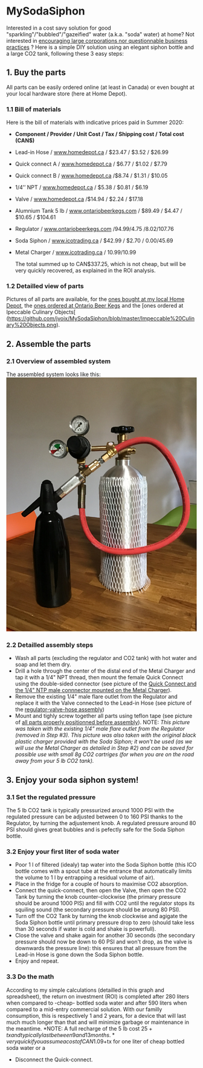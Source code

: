 # MySodaSiphon
Interested in a cost savy solution for good "sparkling"/"bubbled"/"gazeified" water (a.k.a. "soda" water) at home? Not interested in [encouraging large corporations nor questionnable business practices](https://www.huffingtonpost.ca/entry/pepsico-sodastream-israel_n_5b7c00d7e4b018b93e97aba2?ri18n=true) ? Here is a simple DIY solution using an elegant siphon bottle and a large CO2 tank, following these 3 easy steps:

## 1. Buy the parts
All parts can be easily ordered online (at least in Canada) or even bought at your local hardware store (here at Home Depot).
### 1.1 Bill of materials
Here is the bill of materials with indicative prices paid in Summer 2020:
- **Component	/ Provider	/ Unit Cost	/ Tax	/ Shipping	cost / Total cost (CAN$)**
- Lead-in Hose	/ www.homedepot.ca	/ $23.47	/ $3.52		/ $26.99
- Quick connect A /	www.homedepot.ca	/ $6.77	/ $1.02		/ $7.79
- Quick connect B	/ www.homedepot.ca	/$8.74	/ $1.31		/ $10.05
- 1/4’’ NPT	/ www.homedepot.ca	/ $5.38	/ $0.81	/ $6.19
- Valve	/ www.homedepot.ca	/$14.94	/ $2.24	/ $17.18					
- Alumnium Tank 5 lb	/ www.ontariobeerkegs.com	/ $89.49	/ $4.47	/ $10.65	/ $104.61
- Regulator	/ www.ontariobeerkegs.com	/$94.99	/$4.75	/$8.02	/$107.76
- Soda Siphon	/ www.icotrading.ca	/ $42.99	/ $2.70	/ $0.00	/$45.69
- Metal Charger	/ www.icotrading.ca	/ $10.99			/$10.99
					
	The total summed up to CAN$337.25, which is not cheap, but will be very quickly recovered, as explained in the ROI analysis.
### 1.2 Detailled view of parts
Pictures of all parts are available, for the [ones bought at my local Home Depot](https://github.com/jvoix/MySodaSiphon/blob/master/%E1%B8%A8ome%20Depot.png), the [ones ordered at Ontario Beer Kegs](https://github.com/jvoix/MySodaSiphon/blob/master/Ontario%20Beer%20Kegs.png) and the [ones ordered at Ipeccable Culinary Objects[ (https://github.com/jvoix/MySodaSiphon/blob/master/Impeccable%20Culinary%20Objects.png).


##	2. Assemble the parts
### 2.1 Overview of assembled system
The assembled system looks like this: 
![Overview of the assembled system](https://github.com/jvoix/MySodaSiphon/blob/master/Overview.jpg)
### 2.2 Detailled assembly steps
* Wash all parts (excluding the regulator and CO2 tank) with hot water and soap and let them dry.
* Drill a hole through the center of the distal end of the Metal Charger and tap it with a 1/4" NPT thread, then mount the female Quick Connect using the double-sided connector (see picture of the [Quick Connect and the 1/4" NTP male connnector mounted on the Metal Charger](https://github.com/jvoix/MySodaSiphon/blob/master/Quick-connect-charger-assembly.jpg)).
* Remove the existing 1/4" male flare outlet from the Regulator and replace it with the Valve connected to the Lead-in Hose (see picture of the [regulator-valve-hose assembly](https://github.com/jvoix/MySodaSiphon/blob/master/Regulator-valve-tube-assembly.jpg))
* Mount and tighly screw together all parts using teflon tape (see picture of [all parts properly positionned before assembly](https://github.com/jvoix/MySodaSiphon/blob/master/Overview_assembly.jpg)). NOTE: *This picture was taken with the existing 1/4" male flare outlet from the Regulator (removed in Step #3). This picture was also taken with the original black plastic charger provided with the Soda Siphon; it won't be used (as we will use the Metal Charger as detailed in Step #2) and can be saved for possible use with small 8g CO2 cartriges (for when you are on the road away from your 5 lb CO2 tank).*


##	3. Enjoy your soda siphon system!
### 3.1 Set the regulated pressure
The 5 lb CO2 tank is typically pressurized around 1000 PSI with the regulated pressure can be adjusted between 0 to 160 PSI thanks to the Regulator, by turning the adjustement knob. A regulated pressure around 80 PSI should gives great bubbles and is pefectly safe for the Soda Siphon bottle.
### 3.2 Enjoy your first liter of soda water
* Poor 1 l of filtered (idealy) tap water into the Soda Siphon bottle (this ICO bottle comes with a spout tube at the entrance that automatically limits the volume to 1 l by entrapping a residual volume of air).
* Place in the fridge for a couple of hours to maximise CO2 absorption.
* Connect the quick-connect, then open the Valve, then open the CO2 Tank by turning the knob counter-clockwise (the primary pressure should be around 1000 PIS) and fill with CO2 until the regulator stops its squiling sound (the secondary pressure should be aroung 80 PSI).
* Turn off the CO2 Tank by turning the knob clockwise and agigate the Soda Siphon bottle until primary pressure drop to zero (should take less than 30 seconds if water is cold and shake is powerfull).
* Close the valve and shake again for another 30 seconds (the secondary pressure should now be down to 60 PSI and won't drop, as the valve is downwards the pressure line): this ensures that all pressure from the Lead-in Hose is gone down the Soda Siphon bottle.
* Enjoy and repeat.
### 3.3 Do the math
According to my simple calculations (detailled in this graph and spreadsheet), the return on investment (ROI) is completed after 280 liters when compared to -cheap- bottled soda water and after 590 liters when compared to a mid-entry commercial solution. With our familly consumption, this is respectively 1 and 2 years, for a device that will last much much longer than that and will minimize garbage or maintenance in the meantime.
*NOTE: A full recharge of the 5 lb cost $25+tx and typically last between 9 and 13 months.*
very quick if you assume a cost of CAN$1.09+tx for one liter of cheap bottled soda water or a
* Disconnect the Quick-connect.

	


